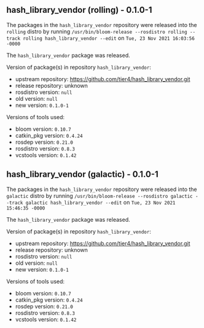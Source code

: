 ## hash_library_vendor (rolling) - 0.1.0-1

The packages in the `hash_library_vendor` repository were released into the `rolling` distro by running `/usr/bin/bloom-release --rosdistro rolling --track rolling hash_library_vendor --edit` on `Tue, 23 Nov 2021 16:03:56 -0000`

The `hash_library_vendor` package was released.

Version of package(s) in repository `hash_library_vendor`:

- upstream repository: https://github.com/tier4/hash_library_vendor.git
- release repository: unknown
- rosdistro version: `null`
- old version: `null`
- new version: `0.1.0-1`

Versions of tools used:

- bloom version: `0.10.7`
- catkin_pkg version: `0.4.24`
- rosdep version: `0.21.0`
- rosdistro version: `0.8.3`
- vcstools version: `0.1.42`


## hash_library_vendor (galactic) - 0.1.0-1

The packages in the `hash_library_vendor` repository were released into the `galactic` distro by running `/usr/bin/bloom-release --rosdistro galactic --track galactic hash_library_vendor --edit` on `Tue, 23 Nov 2021 15:46:35 -0000`

The `hash_library_vendor` package was released.

Version of package(s) in repository `hash_library_vendor`:

- upstream repository: https://github.com/tier4/hash_library_vendor.git
- release repository: unknown
- rosdistro version: `null`
- old version: `null`
- new version: `0.1.0-1`

Versions of tools used:

- bloom version: `0.10.7`
- catkin_pkg version: `0.4.24`
- rosdep version: `0.21.0`
- rosdistro version: `0.8.3`
- vcstools version: `0.1.42`


